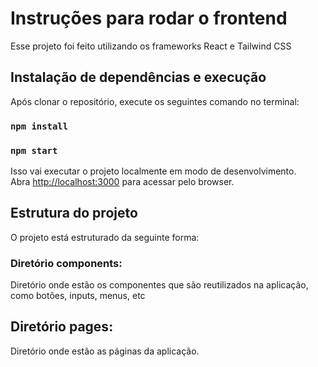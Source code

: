 # Instruções para rodar o frontend

Esse projeto foi feito utilizando os frameworks React e Tailwind CSS

## Instalação de dependências e execução

Após clonar o repositório, execute os seguintes comando no terminal:

### `npm install`
### `npm start`

Isso vai executar o projeto localmente em modo de desenvolvimento.\
Abra [http://localhost:3000](http://localhost:3000) para acessar pelo browser.

## Estrutura do projeto

O projeto está estruturado da seguinte forma:

### Diretório components:
Diretório onde estão os componentes que são reutilizados na aplicação, como botões, inputs, menus, etc

## Diretório pages: 
Diretório onde estão as páginas da aplicação.
